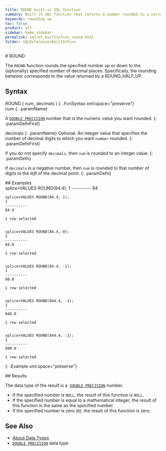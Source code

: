 ```yaml
---
title: ROUND built-in SQL function
summary: Built-in SQL function that returns a number rounded to a certain number of decimal places
keywords: rounding up
toc: false
product: all
sidebar: home_sidebar
permalink: sqlref_builtinfcns_round.html
folder: SQLReference/BuiltInFcns
---
```

<section>
<div class="TopicContent" data-swiftype-index="true" markdown="1">
# ROUND

The `ROUND` function rounds the specified number up or down to the (optionally) specified number of decimal places. Specifically, the rounding behavior corresponds to the value returned by a ROUND_HALF_UP. 

## Syntax

<div class="fcnWrapperWide" markdown="1">
    ROUND ( num, decimals )
{: .FcnSyntax xml:space="preserve"}

</div>
<div class="paramList" markdown="1">
num
{: .paramName}

A [`DOUBLE PRECISION`](sqlref_datatypes_doubleprecision.html) number that is the numeric value you want rounded.
{: .paramDefnFirst}

decimals
{: .paramName}
Optional. An integer value that specifies the number of decimal digits to which you want `number` rounded.
{: .paramDefnFirst}

If you do not specify `decimals`, then `num` is rounded to an integer value.
{: .paramDefn}

If `decimals` is a negative number, then `num` is rounded to that number of digits to the *left* of the decimal point.
{: .paramDefn}

</div>
## Examples

<div class="preWrapper" markdown="1">
    splice>VALUES ROUND(84.4);
    1
    ----------
    84


    splice>VALUES ROUND(84.4, 1);
    1
    ----------
    84.4

    1 row selected


    splice>VALUES ROUND(84.4, 0);
    1
    ----------
    84.0

    1 row selected


    splice>VALUES ROUND(84.4, -1);
    1
    ----------
    80.0

    1 row selected


    splice>VALUES ROUND(844.4, -1);
    1
    ----------
    840.0

    1 row selected


    splice>VALUES ROUND(844.4, -2);
    1
    ----------
    800.0

    1 row selected
{: .Example xml:space="preserve"}

</div>
## Results

The data type of the result is a &nbsp;[`DOUBLE
PRECISION`](sqlref_datatypes_doubleprecision.html) number.

* If the specified number is `NULL`, the result of this function is
  `NULL`.
* If the specified number is equal to a mathematical integer, the result
  of this function is the same as the specified number.
* If the specified number is zero (`0`), the result of this function is
  zero.

## See Also

* [About Data Types](sqlref_datatypes_numerictypes.html)
* [`DOUBLE PRECISION`](sqlref_datatypes_doubleprecision.html) data type

</div>
</section>

